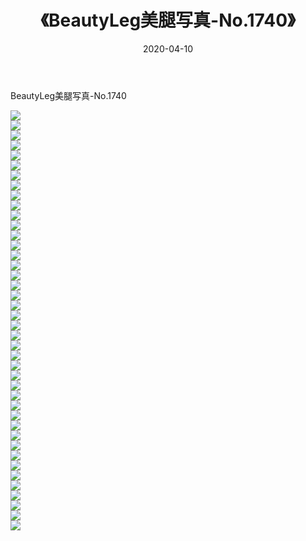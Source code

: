 ﻿---
layout: post
title:  《BeautyLeg美腿写真-No.1740》
date:   2020-04-10
img: http://img.660000.xyz/Sharelink/网络美图/2020/BeautyLeg美腿写真-No.1740/000.jpg
categories: [美女, 清纯, 唯美]
---

BeautyLeg美腿写真-No.1740

  ![](http://img.660000.xyz/Sharelink/网络美图/2020/BeautyLeg美腿写真-No.1740/001.jpg) <br> ![](http://img.660000.xyz/Sharelink/网络美图/2020/BeautyLeg美腿写真-No.1740/002.jpg) <br> ![](http://img.660000.xyz/Sharelink/网络美图/2020/BeautyLeg美腿写真-No.1740/003.jpg) <br> ![](http://img.660000.xyz/Sharelink/网络美图/2020/BeautyLeg美腿写真-No.1740/004.jpg) <br> ![](http://img.660000.xyz/Sharelink/网络美图/2020/BeautyLeg美腿写真-No.1740/005.jpg) <br> ![](http://img.660000.xyz/Sharelink/网络美图/2020/BeautyLeg美腿写真-No.1740/006.jpg) <br> ![](http://img.660000.xyz/Sharelink/网络美图/2020/BeautyLeg美腿写真-No.1740/007.jpg) <br> ![](http://img.660000.xyz/Sharelink/网络美图/2020/BeautyLeg美腿写真-No.1740/008.jpg) <br> ![](http://img.660000.xyz/Sharelink/网络美图/2020/BeautyLeg美腿写真-No.1740/009.jpg) <br> ![](http://img.660000.xyz/Sharelink/网络美图/2020/BeautyLeg美腿写真-No.1740/010.jpg) <br> ![](http://img.660000.xyz/Sharelink/网络美图/2020/BeautyLeg美腿写真-No.1740/011.jpg) <br> ![](http://img.660000.xyz/Sharelink/网络美图/2020/BeautyLeg美腿写真-No.1740/012.jpg) <br> ![](http://img.660000.xyz/Sharelink/网络美图/2020/BeautyLeg美腿写真-No.1740/013.jpg) <br> ![](http://img.660000.xyz/Sharelink/网络美图/2020/BeautyLeg美腿写真-No.1740/014.jpg) <br> ![](http://img.660000.xyz/Sharelink/网络美图/2020/BeautyLeg美腿写真-No.1740/015.jpg) <br> ![](http://img.660000.xyz/Sharelink/网络美图/2020/BeautyLeg美腿写真-No.1740/016.jpg) <br> ![](http://img.660000.xyz/Sharelink/网络美图/2020/BeautyLeg美腿写真-No.1740/017.jpg) <br> ![](http://img.660000.xyz/Sharelink/网络美图/2020/BeautyLeg美腿写真-No.1740/018.jpg) <br> ![](http://img.660000.xyz/Sharelink/网络美图/2020/BeautyLeg美腿写真-No.1740/019.jpg) <br> ![](http://img.660000.xyz/Sharelink/网络美图/2020/BeautyLeg美腿写真-No.1740/020.jpg) <br> ![](http://img.660000.xyz/Sharelink/网络美图/2020/BeautyLeg美腿写真-No.1740/021.jpg) <br> ![](http://img.660000.xyz/Sharelink/网络美图/2020/BeautyLeg美腿写真-No.1740/022.jpg) <br> ![](http://img.660000.xyz/Sharelink/网络美图/2020/BeautyLeg美腿写真-No.1740/023.jpg) <br> ![](http://img.660000.xyz/Sharelink/网络美图/2020/BeautyLeg美腿写真-No.1740/024.jpg) <br> ![](http://img.660000.xyz/Sharelink/网络美图/2020/BeautyLeg美腿写真-No.1740/025.jpg) <br> ![](http://img.660000.xyz/Sharelink/网络美图/2020/BeautyLeg美腿写真-No.1740/026.jpg) <br> ![](http://img.660000.xyz/Sharelink/网络美图/2020/BeautyLeg美腿写真-No.1740/027.jpg) <br> ![](http://img.660000.xyz/Sharelink/网络美图/2020/BeautyLeg美腿写真-No.1740/028.jpg) <br> ![](http://img.660000.xyz/Sharelink/网络美图/2020/BeautyLeg美腿写真-No.1740/029.jpg) <br> ![](http://img.660000.xyz/Sharelink/网络美图/2020/BeautyLeg美腿写真-No.1740/030.jpg) <br> ![](http://img.660000.xyz/Sharelink/网络美图/2020/BeautyLeg美腿写真-No.1740/031.jpg) <br> ![](http://img.660000.xyz/Sharelink/网络美图/2020/BeautyLeg美腿写真-No.1740/032.jpg) <br> ![](http://img.660000.xyz/Sharelink/网络美图/2020/BeautyLeg美腿写真-No.1740/033.jpg) <br> ![](http://img.660000.xyz/Sharelink/网络美图/2020/BeautyLeg美腿写真-No.1740/034.jpg) <br> ![](http://img.660000.xyz/Sharelink/网络美图/2020/BeautyLeg美腿写真-No.1740/035.jpg) <br> ![](http://img.660000.xyz/Sharelink/网络美图/2020/BeautyLeg美腿写真-No.1740/036.jpg) <br> ![](http://img.660000.xyz/Sharelink/网络美图/2020/BeautyLeg美腿写真-No.1740/037.jpg) <br> ![](http://img.660000.xyz/Sharelink/网络美图/2020/BeautyLeg美腿写真-No.1740/038.jpg) <br> ![](http://img.660000.xyz/Sharelink/网络美图/2020/BeautyLeg美腿写真-No.1740/039.jpg) <br> ![](http://img.660000.xyz/Sharelink/网络美图/2020/BeautyLeg美腿写真-No.1740/040.jpg) <br> ![](http://img.660000.xyz/Sharelink/网络美图/2020/BeautyLeg美腿写真-No.1740/041.jpg) <br> ![](http://img.660000.xyz/Sharelink/网络美图/2020/BeautyLeg美腿写真-No.1740/042.jpg) <br>